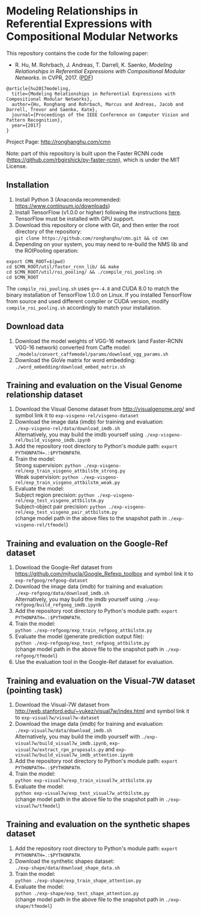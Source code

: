 # Modeling Relationships in Referential Expressions with Compositional Modular Networks
This repository contains the code for the following paper:

* R. Hu, M. Rohrbach, J. Andreas, T. Darrell, K. Saenko, *Modeling Relationships in Referential Expressions with Compositional Modular Networks*. in CVPR, 2017. ([PDF](http://arxiv.org/pdf/1611.09978.pdf))
```
@article{hu2017modeling,
  title={Modeling Relationships in Referential Expressions with Compositional Modular Networks},
  author={Hu, Ronghang and Rohrbach, Marcus and Andreas, Jacob and Darrell, Trevor and Saenko, Kate},
  journal={Proceedings of the IEEE Conference on Computer Vision and Pattern Recognition},
  year={2017}
}
```

Project Page: http://ronghanghu.com/cmn  

Note: part of this repository is built upon the Faster RCNN code (https://github.com/rbgirshick/py-faster-rcnn), which is under the MIT License.

## Installation
1. Install Python 3 (Anaconda recommended: https://www.continuum.io/downloads)
2. Install TensorFlow (v1.0.0 or higher) following the instructions [here](https://www.tensorflow.org/install/). TensorFlow must be installed with GPU support.
3. Download this repository or clone with Git, and then enter the root directory of the repository:  
`git clone https://github.com/ronghanghu/cmn.git && cd cmn`
4. Depending on your system, you may need to re-build the NMS lib and the ROIPooling operation:
```
export CMN_ROOT=$(pwd)
cd $CMN_ROOT/util/faster_rcnn_lib/ && make
cd $CMN_ROOT/util/roi_pooling/ && ./compile_roi_pooling.sh
cd $CMN_ROOT
```
The `compile_roi_pooling.sh` uses `g++-4.8` and CUDA 8.0 to match the binary installation of TensorFlow 1.0.0 on Linux. If you installed TensorFlow from source and used different compiler or CUDA version, modify `compile_roi_pooling.sh` accordingly to match your installation.

## Download data
1. Download the model weights of VGG-16 network (and Faster-RCNN VGG-16 network) converted from Caffe model:  
`./models/convert_caffemodel/params/download_vgg_params.sh`
2. Download the GloVe matrix for word embedding:  
`./word_embedding/download_embed_matrix.sh`

## Training and evaluation on the Visual Genome relationship dataset
1. Download the Visual Genome dataset from http://visualgenome.org/ and symbol link it to `exp-visgeno-rel/visgeno-dataset`
2. Download the image data (imdb) for training and evaluation:  
`./exp-visgeno-rel/data/download_imdb.sh`  
Alternatively, you may build the imdb yourself using `./exp-visgeno-rel/build_visgeno_imdb.ipynb`
3. Add the repository root directory to Python's module path: `export PYTHONPATH=.:$PYTHONPATH`.
4. Train the model:  
Strong supervision: `python ./exp-visgeno-rel/exp_train_visgeno_attbilstm_strong.py`  
Weak supervision: `python ./exp-visgeno-rel/exp_train_visgeno_attbilstm_weak.py`
5. Evaluate the model:  
Subject region precision: `python ./exp-visgeno-rel/exp_test_visgeno_attbilstm.py`  
Subject-object pair precision: `python ./exp-visgeno-rel/exp_test_visgeno_pair_attbilstm.py`  
 (change model path in the above files to the snapshot path in `./exp-visgeno-rel/tfmodel`)

## Training and evaluation on the Google-Ref dataset
1. Download the Google-Ref dataset from https://github.com/mjhucla/Google_Refexp_toolbox and symbol link it to `exp-refgoog/refgoog-dataset`
2. Download the image data (imdb) for training and evaluation:  
`./exp-refgoog/data/download_imdb.sh`  
Alternatively, you may build the imdb yourself using `./exp-refgoog/build_refgoog_imdb.ipynb`
3. Add the repository root directory to Python's module path: `export PYTHONPATH=.:$PYTHONPATH`.
4. Train the model:  
`python ./exp-refgoog/exp_train_refgoog_attbilstm.py`  
5. Evaluate the model (generate prediction output file):  
`python ./exp-refgoog/exp_test_refgoog_attbilstm.py`  
(change model path in the above file to the snapshot path in `./exp-refgoog/tfmodel`)
6. Use the evaluation tool in the Google-Ref dataset for evaluation.

## Training and evaluation on the Visual-7W dataset (pointing task)
1. Download the Visual-7W dataset from http://web.stanford.edu/~yukez/visual7w/index.html and symbol link it to `exp-visual7w/visual7w-dataset`
2. Download the image data (imdb) for training and evaluation:  
`./exp-visual7w/data/download_imdb.sh`  
Alternatively, you may build the imdb yourself with `./exp-visual7w/build_visual7w_imdb.ipynb`, `exp-visual7w/extract_rpn_proposals.py` and  `exp-visual7w/build_visual7w_imdb_attention.ipynb`
3. Add the repository root directory to Python's module path: `export PYTHONPATH=.:$PYTHONPATH`.
4. Train the model:  
`python exp-visual7w/exp_train_visual7w_attbilstm.py`
5. Evaluate the model:  
`python exp-visual7w/exp_test_visual7w_attbilstm.py`  
(change model path in the above file to the snapshot path in `./exp-visual7w/tfmodel`)

## Training and evaluation on the synthetic shapes dataset
1. Add the repository root directory to Python's module path: `export PYTHONPATH=.:$PYTHONPATH`.
2. Download the synthetic shapes dataset:  
`./exp-shape/data/download_shape_data.sh`
3. Train the model:  
`python ./exp-shape/exp_train_shape_attention.py`  
4. Evaluate the model:  
`python ./exp-shape/exp_test_shape_attention.py`  
(change model path in the above file to the snapshot path in `./exp-shape/tfmodel`)
